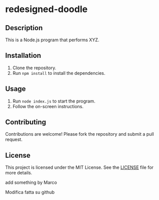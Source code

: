 # redesigned-doodle
## Description
This is a Node.js program that performs XYZ.

## Installation
1. Clone the repository.
2. Run `npm install` to install the dependencies.

## Usage
1. Run `node index.js` to start the program.
2. Follow the on-screen instructions.

## Contributing
Contributions are welcome! Please fork the repository and submit a pull request.

## License
This project is licensed under the MIT License. See the [LICENSE](LICENSE) file for more details.


add something by Marco

Modifica fatta su github
